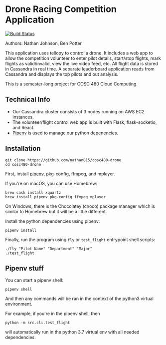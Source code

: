 # Drone Racing Competition Application

[![Build Status](https://travis-ci.com/nathan815/cosc480-drone.svg?token=Qny2uL81Nn96aTdZPDAH&branch=master)](https://travis-ci.com/nathan815/cosc480-drone)

Authors: Nathan Johnson, Ben Potter

This application uses tellopy to control a drone. It includes a web app to allow the competition volunteer to enter pilot details, start/stop flights, mark flights as valid/invalid, view the live video feed, etc. All flight data is stored in Cassandra in real time. A separate leaderboard application reads from Cassandra and displays the top pilots and out analysis. 

This is a semester-long project for COSC 480 Cloud Computing.

## Technical Info
* Our Cassandra cluster consists of 3 nodes running on AWS EC2 instances.
* The volunteer/flight control web app is built with Flask, flask-socketio, and React.
* [Pipenv](https://pipenv-fork.readthedocs.io/en/latest/) is used to manage our python depenencies.

## Installation

    git clone https://github.com/nathan815/cosc480-drone
    cd cosc480-drone

First, install [pipenv](https://pipenv-fork.readthedocs.io/en/latest/), pkg-config, ffmpeg, and mplayer.

If you're on macOS, you can use Homebrew:

    brew cask install xquartz
    brew install pipenv pkg-config ffmpeg mplayer

On Windows, there is the Chocolatey (choco) package manager which is similar to Homebrew but it will be a little different.

Install the python dependencies using pipenv:

    pipenv install

Finally, run the program using `fly` or `test_flight` entrypoint shell scripts:

    ./fly "Pilot Name" "Department" "Major"
    ./test_flight

## Pipenv stuff 
You can start a pipenv shell:

    pipenv shell
    
And then any commands will be ran in the context of the python3 virtual environment. 

For example, if you're in the pipenv shell, then
    
    python -m src.cli.test_flight

will automatically run in the python 3.7 virtual env with all needed dependencies.
